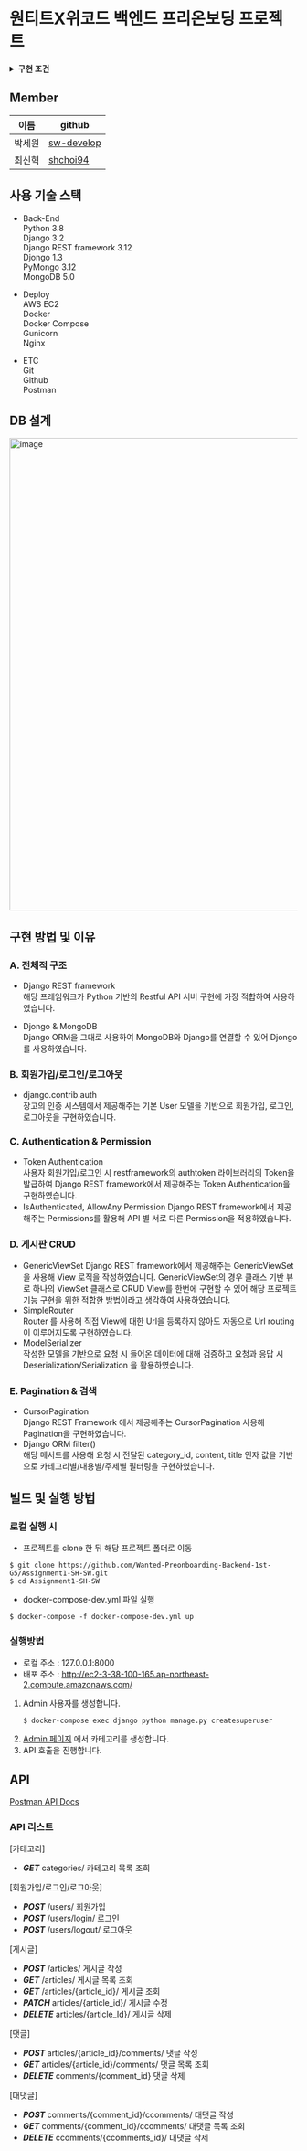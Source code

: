 #  원티트X위코드 백엔드 프리온보딩 프로젝트 


<details>
<summary><b>구현 조건</b></summary>
<div markdown="1">
  
  <aside>
📝 아래 요구사항에 맞춰 게시판 Restfull API를 개발합니다.

</aside>

- 에이모 선호 기술스택: python flask, mashmallow, mongoengine
- 필수 사용 데이터베이스: mongodb

### **[필수 포함 사항]**

- Swagger나 Postman을 이용하여 API 테스트 가능하도록 구현
- READ.ME 작성
    - 프로젝트 빌드, 자세한 실행 방법 명시
    - 구현 방법과 이유에 대한 간략한 설명
    - 완료된 시스템이 배포된 서버의 주소
    - Swagger나 Postman을 통한 API 테스트할때 필요한 상세 방법
    - 해당 과제를 진행하면서 회고 내용 블로그 포스팅

### [개발 요구사항]

- 원티드 지원 과제 내용 포함
- 게시글 카테고리
- 게시글 검색
- 대댓글(1 depth)
    - 대댓글 pagination
- 게시글 읽힘 수
    - 같은 User가 게시글을 읽는 경우 count 수 증가하면 안 됨
- Rest API 설계
- Unit Test
- 1000만건 이상의 데이터를 넣고 성능테스트 진행 결과 필요
  
</div>
</details> 


## Member
| 이름  | github                                   |
|-------|-----------------------------------------|
|박세원 |[sw-develop](https://github.com/sw-develop)| 
|최신혁 |[shchoi94](https://github.com/shchoi94)| 


## 사용 기술 스택 
- Back-End   
  Python 3.8      
  Django 3.2       
  Django REST framework 3.12      
  Djongo 1.3   
  PyMongo 3.12  
  MongoDB 5.0
  

- Deploy   
  AWS EC2   
  Docker  
  Docker Compose   
  Gunicorn   
  Nginx      
  

- ETC   
  Git    
  Github   
  Postman

## DB 설계
<img width="827" alt="image" src="https://user-images.githubusercontent.com/69254943/139914907-e2e2f7dc-740d-4314-ae28-b1aa2f6f683f.png">

## 구현 방법 및 이유
### A. 전체적 구조   
- Django REST framework   
  해당 프레임워크가 Python 기반의 Restful API 서버 구현에 가장 적합하여 사용하였습니다.
  
- Djongo & MongoDB   
  Django ORM을 그대로 사용하여 MongoDB와 Django를 연결할 수 있어 Djongo를 사용하였습니다.   

### B. 회원가입/로그인/로그아웃
- django.contrib.auth   
  장고의 인증 시스템에서 제공해주는 기본 User 모델을 기반으로 회원가입, 로그인, 로그아웃을 구현하였습니다. 

### C. Authentication & Permission
- Token Authentication   
  사용자 회원가입/로그인 시 restframework의 authtoken 라이브러리의 Token을 발급하여 Django REST framework에서 제공해주는 Token Authentication을 구현하였습니다.    
- IsAuthenticated, AllowAny Permission
  Django REST framework에서 제공해주는 Permissions를 활용해 API 별 서로 다른 Permission을 적용하였습니다.    
  
### D. 게시판 CRUD 
- GenericViewSet
  Django REST framework에서 제공해주는 GenericViewSet을 사용해 View 로직을 작성하였습니다. GenericViewSet의 경우 클래스 기반 뷰로 하나의 ViewSet 클래스로 CRUD View를 한번에 구현할 수 있어 해당 프로젝트 기능 구현을 위한 적합한 방법이라고 생각하여 사용하였습니다.   
- SimpleRouter   
  Router 를 사용해 직접 View에 대한 Url을 등록하지 않아도 자동으로 Url routing이 이루어지도록 구현하였습니다.   
- ModelSerializer   
  작성한 모델을 기반으로 요청 시 들어온 데이터에 대해 검증하고 요청과 응답 시 Deserialization/Serialization 을 활용하였습니다.
  
### E. Pagination & 검색 
- CursorPagination      
  Django REST Framework 에서 제공해주는 CursorPagination 사용해 Pagination을 구현하였습니다.
- Django ORM filter()   
  해당 메서드를 사용해 요청 시 전달된 category_id, content, title 인자 값을 기반으로 카테고리별/내용별/주제별 필터링을 구현하였습니다.   


## 빌드 및 실행 방법
### 로컬 실행 시
- 프로젝트를 clone 한 뒤 해당 프로젝트 폴더로 이동   
~~~text
$ git clone https://github.com/Wanted-Preonboarding-Backend-1st-G5/Assignment1-SH-SW.git
$ cd Assignment1-SH-SW
~~~
- docker-compose-dev.yml 파일 실행
~~~text
$ docker-compose -f docker-compose-dev.yml up
~~~
 
### 실행방법
- 로컬 주소 : 127.0.0.1:8000
- 배포 주소 : http://ec2-3-38-100-165.ap-northeast-2.compute.amazonaws.com/

1. Admin 사용자를 생성합니다.
   ~~~text
   $ docker-compose exec django python manage.py createsuperuser
   ~~~
2. [Admin 페이지](http://127.0.0.1:8000/admin/) 에서 카테고리를 생성합니다.   
3. API 호출을 진행합니다.   

## API   
[Postman API Docs](https://documenter.getpostman.com/view/12950398/UVBznUvL)

### API 리스트
[카테고리]    
- ***GET*** categories/ 카테고리 목록 조회

[회원가입/로그인/로그아웃]    
- ***POST*** /users/ 회원가입   
- ***POST*** /users/login/                                            로그인   
- ***POST*** /users/logout/                                         로그아웃   

[게시글]   
- ***POST***  /articles/                                                    게시글 작성   
- ***GET*** /articles/                                                      게시글 목록 조회   
- ***GET*** /articles/{article_id}/                                  게시글 조회   
- ***PATCH*** articles/{article_id}/                             게시글 수정   
- ***DELETE*** articles/{article_Id}/                            게시글 삭제   

[댓글]   
- ***POST*** articles/{article_id}/comments/            댓글 작성   
- ***GET*** articles/{article_id}/comments/              댓글 목록 조회   
- ***DELETE*** comments/{comment_id}                  댓글 삭제   

[대댓글]   
- ***POST*** comments/{comment_id}/ccomments/  대댓글 작성   
- ***GET*** comments/{comment_id}/ccomments/    대댓글 목록 조회   
- ***DELETE*** ccomments/{ccomments_id}/                   대댓글 삭제   
  






